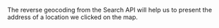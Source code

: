 The reverse geocoding from the Search API will help us to present the address of a location we clicked on the map.